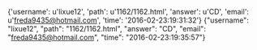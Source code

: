 {'username': u'lixue12', 'path': u'1162/1162.html', 'answer': u'CD', 'email': u'freda9435@hotmail.com', 'time': '2016-02-23:19:31:32'}
{"username": "lixue12", "path": "1162/1162.html", "answer": "CD", "email": "freda9435@hotmail.com", "time": "2016-02-23:19:35:57"}